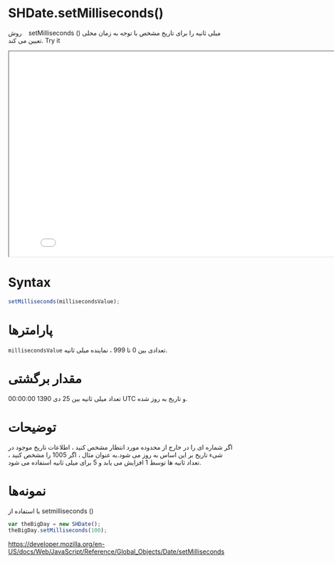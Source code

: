 # SHDate.setMilliseconds()

روش <code dir = "ltr"> </code> setMilliseconds () میلی ثانیه را برای تاریخ مشخص با توجه به زمان محلی تعیین می کند.
Try it

<iframe style="width: 830px; height: 460px;" src="/SHDateTime-js/examples/live.html?function=getHours" title="MDN Web Docs Interactive Example" loading="lazy"></iframe>
<br/>

# Syntax

```js
setMilliseconds(millisecondsValue);
```

# پارامترها

<code dir="ltr">millisecondsValue</code>
تعدادی بین 0 تا 999 ، نماینده میلی ثانیه.
# مقدار برگشتی

تعداد میلی ثانیه بین 25 دی 1390 00:00:00 UTC و تاریخ به روز شده.
# توضیحات

اگر شماره ای را در خارج از محدوده مورد انتظار مشخص کنید ، اطلاعات تاریخ موجود در شیء تاریخ بر این اساس به روز می شود.به عنوان مثال ، اگر 1005 را مشخص کنید ، تعداد ثانیه ها توسط 1 افزایش می یابد و 5 برای میلی ثانیه استفاده می شود.
# نمونه‌ها

با استفاده از <code dir="ltr"></code>setmilliseconds ()
```js
var theBigDay = new SHDate();
theBigDay.setMilliseconds(100);
```

https://developer.mozilla.org/en-US/docs/Web/JavaScript/Reference/Global_Objects/Date/setMilliseconds
